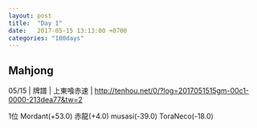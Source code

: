 ```yaml
---
layout: post
title:  "Day 1"
date:   2017-05-15 13:13:00 +0700
categories: "100days"
---
```


## Mahjong
05/15 | 牌譜 | 上東喰赤速 | http://tenhou.net/0/?log=2017051515gm-00c1-0000-213dea77&tw=2

  1位 Mordant(+53.0) 赤龍(+4.0) musasi(-39.0) ToraNeco(-18.0)
